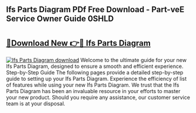 ## Ifs Parts Diagram PDf Free Download - Part-veE Service Owner Guide 0SHLD

# <h2><a href="http://dflwir.blite.top/?on=Ifs+Parts+Diagram">🔗Download New 👉🔴 Ifs Parts Diagram</a></h2>

[![Ifs Parts Diagram download](https://i.imgur.com/lujVjoI.png)](http://dflwir.blite.top/?on=Ifs+Parts+Diagram)
Welcome to the ultimate guide for your new Ifs Parts Diagram, designed to ensure a smooth and efficient experience. Step-by-Step Guide The following pages provide a detailed step-by-step guide to setting up your Ifs Parts Diagram. Experience the efficiency of list of features while using your new Ifs Parts Diagram. We trust that the Ifs Parts Diagram has been an invaluable resource in your efforts to master your new product. Should you require any assistance, our customer service team is at your disposal.
